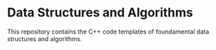 # Data Structures and Algorithms
This repository contains the C++ code templates of foundamental data structures and algorithms. 
